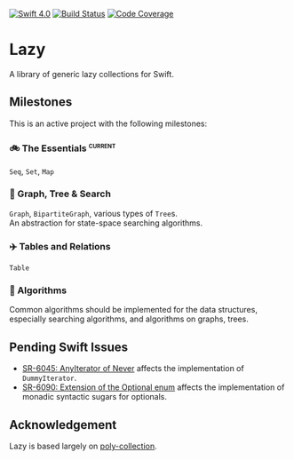 [![Swift 4.0](https://img.shields.io/badge/Swift-4.0-blue.svg)](https://swift.org)
[![Build Status](https://travis-ci.org/jyuhuan/Lazy.svg?branch=master)](https://travis-ci.org/jyuhuan/Lazy)
[![Code Coverage](https://codecov.io/github/jyuhuan/Lazy/coverage.svg?branch=master)](https://codecov.io/github/jyuhuan/Lazy?branch=master)


# Lazy
A library of generic lazy collections for Swift.

## Milestones
This is an active project with the following milestones:

### 🚲 The Essentials <sup style="font-variant: small-caps;">current</sup>
`Seq`, `Set`, `Map`

### 🚗 Graph, Tree & Search
`Graph`, `BipartiteGraph`, various types of `Tree`s.  
An abstraction for state-space searching algorithms.

### ✈️ Tables and Relations
`Table`

### 🚀 Algorithms
Common algorithms should be implemented for the data structures, especially searching algorithms, and algorithms on graphs, trees.



## Pending Swift Issues
- [SR-6045: AnyIterator of Never](https://bugs.swift.org/projects/SR/issues/SR-6045) affects the implementation of `DummyIterator`.
- [SR-6090: Extension of the Optional enum](https://bugs.swift.org/projects/SR/issues/SR-6090) affects the implementation of monadic syntactic sugars for optionals.

## Acknowledgement

Lazy is based largely on [poly-collection](https://github.com/ctongfei/poly-collection).
